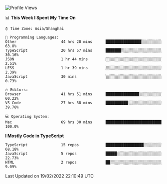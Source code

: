 <!--START_SECTION:waka-->
![Profile Views](http://img.shields.io/badge/Profile%20Views-0-blue)

📊 **This Week I Spent My Time On** 

```text
⌚︎ Time Zone: Asia/Shanghai

💬 Programming Languages: 
Other                    44 hrs 20 mins      ████████████████░░░░░░░░░   63.8% 
TypeScript               20 hrs 57 mins      ███████░░░░░░░░░░░░░░░░░░   30.16% 
JSON                     1 hr 44 mins        ░░░░░░░░░░░░░░░░░░░░░░░░░   2.51% 
LESS                     1 hr 39 mins        ░░░░░░░░░░░░░░░░░░░░░░░░░   2.39% 
JavaScript               30 mins             ░░░░░░░░░░░░░░░░░░░░░░░░░   0.73%

🔥 Editors: 
Browser                  41 hrs 51 mins      ███████████████░░░░░░░░░░   60.22% 
VS Code                  27 hrs 38 mins      ██████████░░░░░░░░░░░░░░░   39.78%

💻 Operating System: 
Mac                      69 hrs 30 mins      █████████████████████████   100.0%

```

**I Mostly Code in TypeScript** 

```text
TypeScript               15 repos            █████████████████░░░░░░░░   68.18% 
JavaScript               5 repos             █████░░░░░░░░░░░░░░░░░░░░   22.73% 
HTML                     2 repos             ██░░░░░░░░░░░░░░░░░░░░░░░   9.09%

```



 Last Updated on 19/02/2022 22:10:49 UTC
<!--END_SECTION:waka-->
